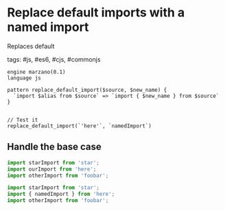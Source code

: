 # Replace default imports with a named import

Replaces default

tags: #js, #es6, #cjs, #commonjs

```grit
engine marzano(0.1)
language js

pattern replace_default_import($source, $new_name) {
  `import $alias from $source` => `import { $new_name } from $source`
}


// Test it
replace_default_import(`'here'`, `namedImport`)
```

## Handle the base case

```ts
import starImport from 'star';
import ourImport from 'here';
import otherImport from 'foobar';
```

```ts
import starImport from 'star';
import { namedImport } from 'here';
import otherImport from 'foobar';
```
